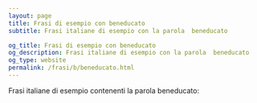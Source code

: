 ```yaml
---
layout: page
title: Frasi di esempio con beneducato 
subtitle: Frasi italiane di esempio con la parola  beneducato

og_title: Frasi di esempio con beneducato 
og_description: Frasi italiane di esempio con la parola  beneducato
og_type: website
permalink: /frasi/b/beneducato.html
---
```


Frasi italiane di esempio contenenti la parola beneducato:


